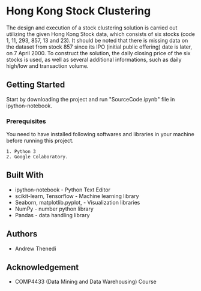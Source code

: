 # Hong Kong Stock Clustering

The design and execution of a stock clustering solution is carried out utilizing the given 
Hong Kong Stock data, which consists of six stocks (code 1, 11, 293, 857, 13 and 23). 
It should be noted that there is missing data on the dataset from stock 857 since its 
IPO (initial public offering) date is later, on 7 April 2000. To construct the solution, 
the daily closing price of the six stocks is used, as well as several additional informations, 
such as daily high/low and transaction volume.

## Getting Started

Start by downloading the project and run "SourceCode.ipynb" file in ipython-notebook.

### Prerequisites

You need to have installed following softwares and libraries in your machine before running this project.

```
1. Python 3
2. Google Colaboratory.
```

## Built With

* ipython-notebook - Python Text Editor
* scikit-learn, Tensorflow - Machine learning library
* Seaborn, matplotlib.pyplot, - Visualization libraries
* NumPy - number python library
* Pandas - data handling library

## Authors

* Andrew Thenedi

## Acknowledgement
* COMP4433 (Data Mining and Data Warehousing) Course

